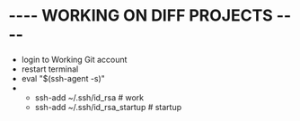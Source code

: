# ---- WORKING ON DIFF PROJECTS ----

* login to Working Git account
* restart terminal
* eval "$(ssh-agent -s)"
*
  - ssh-add ~/.ssh/id_rsa # work
  - ssh-add ~/.ssh/id_rsa_startup # startup